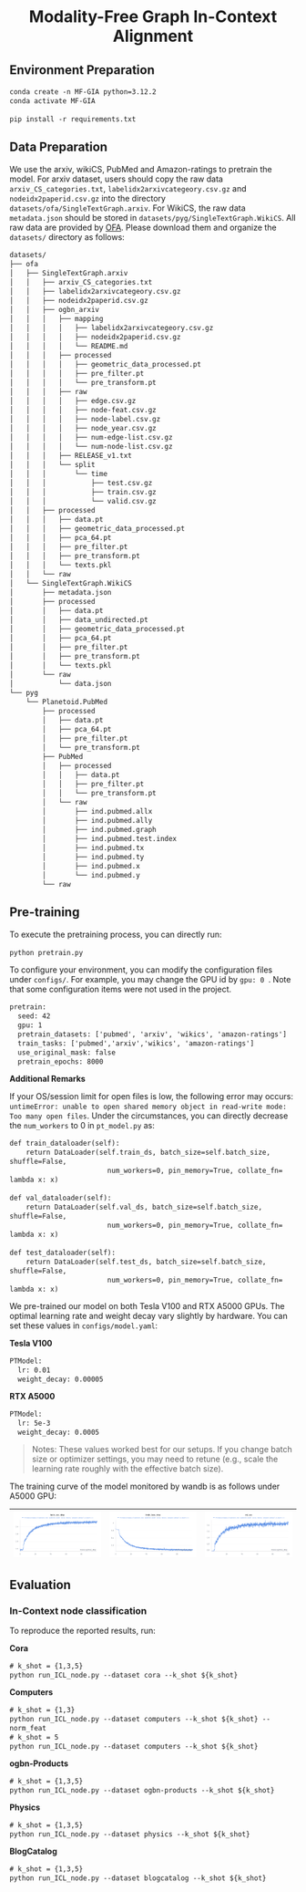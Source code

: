 <div align=center>

# Modality-Free Graph In-Context Alignment

</div>

## Environment Preparation

```
conda create -n MF-GIA python=3.12.2
conda activate MF-GIA

pip install -r requirements.txt
```

## Data Preparation

We use the arxiv, wikiCS, PubMed and Amazon-ratings to pretrain the model. For arxiv dataset, users should copy the raw data ``arxiv_CS_categories.txt``, ``labelidx2arxivcategeory.csv.gz`` and ``nodeidx2paperid.csv.gz`` into the directory ``datasets/ofa/SingleTextGraph.arxiv``. For WikiCS, the raw data ``metadata.json`` should be stored in ``datasets/pyg/SingleTextGraph.WikiCS``. All raw data are provided by [OFA](https://github.com/LechengKong/OneForAll/tree/main/data). Please download them and organize the ``datasets/`` directory as follows:

```
datasets/
├── ofa
│   ├── SingleTextGraph.arxiv
│   │   ├── arxiv_CS_categories.txt
│   │   ├── labelidx2arxivcategeory.csv.gz
│   │   ├── nodeidx2paperid.csv.gz
│   │   ├── ogbn_arxiv
│   │   │   ├── mapping
│   │   │   │   ├── labelidx2arxivcategeory.csv.gz
│   │   │   │   ├── nodeidx2paperid.csv.gz
│   │   │   │   └── README.md
│   │   │   ├── processed
│   │   │   │   ├── geometric_data_processed.pt
│   │   │   │   ├── pre_filter.pt
│   │   │   │   └── pre_transform.pt
│   │   │   ├── raw
│   │   │   │   ├── edge.csv.gz
│   │   │   │   ├── node-feat.csv.gz
│   │   │   │   ├── node-label.csv.gz
│   │   │   │   ├── node_year.csv.gz
│   │   │   │   ├── num-edge-list.csv.gz
│   │   │   │   └── num-node-list.csv.gz
│   │   │   ├── RELEASE_v1.txt
│   │   │   └── split
│   │   │       └── time
│   │   │           ├── test.csv.gz
│   │   │           ├── train.csv.gz
│   │   │           └── valid.csv.gz
│   │   ├── processed
│   │   │   ├── data.pt
│   │   │   ├── geometric_data_processed.pt
│   │   │   ├── pca_64.pt
│   │   │   ├── pre_filter.pt
│   │   │   ├── pre_transform.pt
│   │   │   └── texts.pkl
│   │   └── raw
│   └── SingleTextGraph.WikiCS
│       ├── metadata.json
│       ├── processed
│       │   ├── data.pt
│       │   ├── data_undirected.pt
│       │   ├── geometric_data_processed.pt
│       │   ├── pca_64.pt
│       │   ├── pre_filter.pt
│       │   ├── pre_transform.pt
│       │   └── texts.pkl
│       └── raw
│           └── data.json
└── pyg
    └── Planetoid.PubMed
        ├── processed
        │   ├── data.pt
        │   ├── pca_64.pt
        │   ├── pre_filter.pt
        │   └── pre_transform.pt
        ├── PubMed
        │   ├── processed
        │   │   ├── data.pt
        │   │   ├── pre_filter.pt
        │   │   └── pre_transform.pt
        │   └── raw
        │       ├── ind.pubmed.allx
        │       ├── ind.pubmed.ally
        │       ├── ind.pubmed.graph
        │       ├── ind.pubmed.test.index
        │       ├── ind.pubmed.tx
        │       ├── ind.pubmed.ty
        │       ├── ind.pubmed.x
        │       └── ind.pubmed.y
        └── raw
```

## Pre-training

To execute the pretraining process, you can directly run:

``python pretrain.py``

To configure your environment, you can modify the configuration files under ``configs/``. For example, you may change the GPU id by ``gpu: 0 ``. Note that some configuration items were not used in the project.

```
pretrain:
  seed: 42
  gpu: 1
  pretrain_datasets: ['pubmed', 'arxiv', 'wikics', 'amazon-ratings']
  train_tasks: ['pubmed','arxiv','wikics', 'amazon-ratings']
  use_original_mask: false
  pretrain_epochs: 8000
```

**Additional Remarks**

If your OS/session limit for open files is low, the following error may occurs: ``untimeError: unable to open shared memory object in read-write mode: Too many open files``. Under the circumstances, you can directly decrease the ``num_workers`` to 0 in ``pt_model.py`` as:

```
def train_dataloader(self):
    return DataLoader(self.train_ds, batch_size=self.batch_size, shuffle=False, 
                        num_workers=0, pin_memory=True, collate_fn= lambda x: x)

def val_dataloader(self):
    return DataLoader(self.val_ds, batch_size=self.batch_size, shuffle=False,
                        num_workers=0, pin_memory=True, collate_fn= lambda x: x)

def test_dataloader(self):
    return DataLoader(self.test_ds, batch_size=self.batch_size, shuffle=False,
                        num_workers=0, pin_memory=True, collate_fn= lambda x: x)
```

We pre-trained our model on both Tesla V100 and RTX A5000 GPUs. The optimal learning rate and weight decay vary slightly by hardware. You can set these values in ``configs/model.yaml``:

**Tesla V100**

```
PTModel:
  lr: 0.01   
  weight_decay: 0.00005
```

**RTX A5000**

```
PTModel:
  lr: 5e-3  
  weight_decay: 0.0005  
```

> Notes: These values worked best for our setups. If you change batch size or optimizer settings, you may need to retune (e.g., scale the learning rate roughly with the effective batch size).

The training curve of the model monitored by wandb is as follows under A5000 GPU:

| ![Training Acc](curves/training_acc_step.png) | ![Training Loss](curves/tranin_loss_step.png) | ![Val Acc](curves/val_acc.png) |
| :-----------------------------------------: | :-----------------------------------------: | :--------------------------: |

## Evaluation

### In-Context node classification

To reproduce the reported results, run:

**Cora**

```
# k_shot = {1,3,5}
python run_ICL_node.py --dataset cora --k_shot ${k_shot}
```

**Computers**

```
# k_shot = {1,3}
python run_ICL_node.py --dataset computers --k_shot ${k_shot} --norm_feat
# k_shot = 5
python run_ICL_node.py --dataset computers --k_shot ${k_shot}
```

**ogbn-Products**

```
# k_shot = {1,3,5}
python run_ICL_node.py --dataset ogbn-products --k_shot ${k_shot}
```

**Physics**

```
# k_shot = {1,3,5}
python run_ICL_node.py --dataset physics --k_shot ${k_shot}
```

**BlogCatalog**

```
# k_shot = {1,3,5}
python run_ICL_node.py --dataset blogcatalog --k_shot ${k_shot}
```
